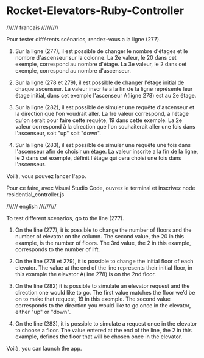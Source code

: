# Rocket-Elevators-Ruby-Controller
////// francais /////////

Pour tester différents scénarios, rendez-vous a la ligne (277). 
1. Sur la ligne (277), il est possible de changer le nombre d'étages et le nombre d'ascenseur sur la colonne.
   La 2e valeur, le 20 dans cet exemple, correspond au nombre d'étage.
   La 3e valeur, le 2 dans cet exemple, correspond au nombre d'ascenseur.

2. Sur la ligne (278 et 279), il est possible de changer l'étage initial de chaque ascenseur.
   La valeur inscrite a la fin de la ligne représente leur étage initial, dans cet exemple l'ascenseur A(ligne 278) est au 2e étage.

3. Sur la ligne (282), il est possible de simuler une requête d'ascenseur et la direction que l'on voudrait aller.
   La 1re valeur correspond, a l'étage qu'on serait pour faire cette requête, 19 dans cette exemple.
   La 2e valeur correspond à la direction que l'on souhaiterait aller une fois dans l'ascenseur, soit "up" soit "down".

4. Sur la ligne (283), il est possible de simuler une requête une fois dans l'ascenseur afin de choisir un étage.
   La valeur inscrite a la fin de la ligne, le 2 dans cet exemple, définit l'étage qui cera choisi une fois dans l'ascenseur.

Voilà, vous pouvez lancer l'app.

Pour ce faire, avec Visual Studio Code, ouvrez le terminal et inscrivez node residential_controller.js



////// english /////////


To test different scenarios, go to the line (277).

1. On the line (277), it is possible to change the number of floors and the number of elevator on the column.
   The second value, the 20 in this example, is the number of floors.
   The 3rd value, the 2 in this example, corresponds to the number of lift.

2. On the line (278 et 279), it is possible to change the initial floor of each elevator.
   The value at the end of the line represents their initial floor, in this example the elevator A(line 278) is on the 2nd floor.

3. On the line (282) it is possible to simulate an elevator request and the direction one would like to go.
   The first value matches the floor we’d be on to make that request, 19 in this exemple.
   The second value corresponds to the direction you would like to go once in the elevator, either "up" or "down".

4. On the line (283), it is possible to simulate a request once in the elevator to choose a floor.
   The value entered at the end of the line, the 2 in this example, defines the floor that will be chosen once in the elevator.

Voilà, you can launch the app.
